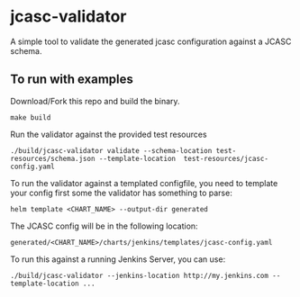 # jcasc-validator

A simple tool to validate the generated jcasc configuration against a JCASC schema.

## To run with examples

Download/Fork this repo and build the binary.

```
make build
```

Run the validator against the provided test resources

```
./build/jcasc-validator validate --schema-location test-resources/schema.json --template-location  test-resources/jcasc-config.yaml
```

To run the validator against a templated configfile, you need to template your config first some the validator has something to parse:

```
helm template <CHART_NAME> --output-dir generated
```

The JCASC config will be in the following location:

```
generated/<CHART_NAME>/charts/jenkins/templates/jcasc-config.yaml
```

To run this against a running Jenkins Server, you can use:

```
./build/jcasc-validator --jenkins-location http://my.jenkins.com --template-location ...
```

